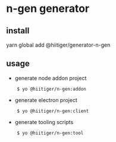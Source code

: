 # n-gen generator

## install

yarn global add @hiitiger/generator-n-gen

## usage

* generate node addon project
```
    $ yo @hiitiger/n-gen:addon
```


* generate electron project

```
    $ yo @hiitiger/n-gen:client
```

* generate tooling scripts

```
    $ yo @hiitiger/n-gen:tool
```